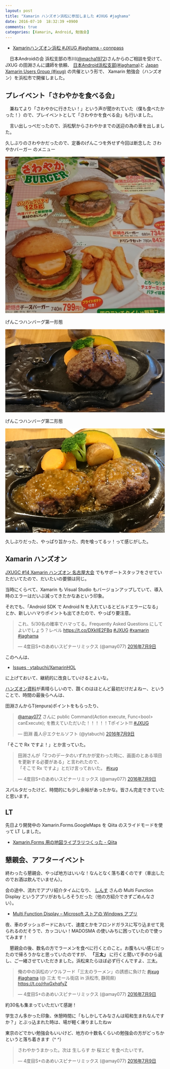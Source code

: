 ```yaml
---
layout: post
title: "Xamarin ハンズオン浜松に参加しました #JXUG #jaghama"
date: 2016-07-10  18:32:39 +0900
comments: true
categories: [Xamarin, Android, 勉強会]
---
```

* [Xamarinハンズオン浜松 #JXUG #jaghama - connpass](http://jaghama.connpass.com/event/33735/)

<!--more-->

　日本Androidの会 浜松支部の市川([@macha1972](https://twitter.com/macha1972))さんからのご相談を受けて、JXUG の田淵さんに講師を依頼、 [日本Android浜松支部(#jaghama)](https://groups.google.com/forum/#!forum/android-hamamatsu)と [Japan Xamarin Users Group (#jxug)](http://jxug.org/) の共催という形で、 Xamarin 勉強会（ハンズオン）を浜松市で開催しました。 

## プレイベント「さわやかを食べる会」

　兼ねてより「さわやかに行きたい！」という声が聞かれていた（僕も食べたかった！）ので、プレイベントとして「さわやかを食べる会」も行いました。

　言い出しっぺだったので、浜松駅からさわやかまでの送迎の為の車を出しました。

久しぶりのさわやかだったので、定番のげんこつを外せず今回は断念した さわやかバーガー のメニュー

![](/assets/images/posts/joined_xamarin_hands_on_ad_hamamatsu_01.jpg)

げんこつハンバーグ第一形態

![](/assets/images/posts/joined_xamarin_hands_on_ad_hamamatsu_02.jpg)

げんこつハンバーグ第二形態

![](/assets/images/posts/joined_xamarin_hands_on_ad_hamamatsu_03.jpg)

久しぶりだった、やっぱり旨かった、肉を喰ってるッ！って感じがした。

## Xamarin ハンズオン

[JXUGC #14 Xamarin ハンズオン 名古屋大会](http://jxug.connpass.com/event/30152/) でもサポートスタッフをさせていただいてたので、だいたいの要領は同じ。

当時にくらべて、Xamarin も Visual Studio もバージョンアップしていて、導入時のエラーはだいぶ減ってきたかなあという印象。

それでも、「Android SDK で Android N を入れているとビルドエラーになる」とか、新しいハマりポイントも出てきたので、やっぱり要注意。

<blockquote class="twitter-tweet" data-lang="ja"><p lang="ja" dir="ltr">これ、5/30名の確率でハマってる。Frequently Asked Questions にしてよいでしょう？レベル <a href="https://t.co/DXklIE2FBq">https://t.co/DXklIE2FBq</a> <a href="https://twitter.com/hashtag/JXUG?src=hash">#JXUG</a> <a href="https://twitter.com/hashtag/xamarin?src=hash">#xamarin</a> <a href="https://twitter.com/hashtag/jaghama?src=hash">#jaghama</a></p>&mdash; 4度目S+のあめいスピナーリミックス (@amay077) <a href="https://twitter.com/amay077/status/751653596861566976">2016年7月9日</a></blockquote>
<script async src="//platform.twitter.com/widgets.js" charset="utf-8"></script>

このへんは、

* [Issues · ytabuchi/XamarinHOL](https://github.com/ytabuchi/XamarinHOL/issues) 

に上げておいて、継続的に改良していけるとよいな。

[ハンズオン資料](https://github.com/ytabuchi/XamarinHOL)が素晴らしいので、躓くのはほとんど最初だけだよねー、ということで、時間の最後らへんは、

田淵さんからT(enpura)ポイントをもらったり、

<blockquote class="twitter-tweet" data-lang="ja"><p lang="ja" dir="ltr"><a href="https://twitter.com/amay077">@amay077</a> さんに public Command(Action execute, Func&lt;bool&gt; canExecute); を教えていただいた！！！！！Tポイント!!! <a href="https://twitter.com/hashtag/JXUG?src=hash">#JXUG</a></p>&mdash; 田淵 義人＠エクセルソフト (@ytabuchi) <a href="https://twitter.com/ytabuchi/status/751682059186216960">2016年7月9日</a></blockquote>
<script async src="//platform.twitter.com/widgets.js" charset="utf-8"></script>

「そこで Rx ですよ！」とか言っていた。

<blockquote class="twitter-tweet" data-lang="ja"><p lang="ja" dir="ltr">田淵さんが「2つのデータのいずれかが変わった時に、画面のとある項目を更新する必要がある」と言われたので、<br>「そこで Rx ですよ」とだけ言っておいた。 <a href="https://twitter.com/hashtag/jxug?src=hash">#jxug</a></p>&mdash; 4度目S+のあめいスピナーリミックス (@amay077) <a href="https://twitter.com/amay077/status/751691630172712960">2016年7月9日</a></blockquote>
<script async src="//platform.twitter.com/widgets.js" charset="utf-8"></script>

スパルタだったけど、時間的にも少し余裕があったかな。皆さん完走できていたと思います。

## LT

先日より開発中の Xamarin.Forms.GoogleMaps を Qiita のスライドモードを使って LT しました。

* [Xamarin.Forms 用の地図ライブラリつくった - Qiita](http://qiita.com/amay077/items/feb5353bf8fb8b8c866d)

## 懇親会、アフターイベント

終わったら懇親会、やっぱ地方はいいな！なんとなく落ち着くのです（車出したのでお酒は飲んでいません）。

会の途中、流れでアプリ紹介タイムになり、 [しんす](https://twitter.com/fxxk_authority) さんの Multi Function Display というアプリがおもしろそうだった（他の方紹介できずごめんなさい）。

* [Multi Function Display – Microsoft ストアの Windows アプリ](https://www.microsoft.com/ja-jp/store/apps/multi-function-display/9nblggh6268l)

夜、車のダッシュボードにおいて、速度とかをフロンドガラスに写り込ませて見られるのだそうで、カッコいい！MADOSMA の使いみちに困っていたので使ってみます！

　懇親会の後、数名の方でラーメンを食べに行くとのこと。お腹もいい感じだったので帰ろうかなと思っていたのですが、 **「三太」** に行くと聞いて手のひら返し、ご一緒させていただきました。浜松来たらほぼ必ず行くんですよ、三太。

<blockquote class="twitter-tweet" data-lang="ja"><p lang="ja" dir="ltr">俺の中の浜松のソウルフード「三太のラーメン」の誘惑に負けた <a href="https://twitter.com/hashtag/jxug?src=hash">#jxug</a> <a href="https://twitter.com/hashtag/jaghama?src=hash">#jaghama</a> (@ 三太 モール街店 in 浜松市, 静岡県) <a href="https://t.co/rhxGxhqfyZ">https://t.co/rhxGxhqfyZ</a></p>&mdash; 4度目S+のあめいスピナーリミックス (@amay077) <a href="https://twitter.com/amay077/status/751746459469541376">2016年7月9日</a></blockquote>
<script async src="//platform.twitter.com/widgets.js" charset="utf-8"></script>

約30名も集まっていただいて感謝！

学生さん多かった印象、休憩時間に「もしかしてみなさんは昭和生まれなんですか？」とぶっ込まれた時は、場が軽く凍りましたねｗ

東京のどでかい勉強会もいいけど、地方の十数名くらいの勉強会の方がどっちかというと落ち着きます（^ ^）

<blockquote class="twitter-tweet" data-lang="ja"><p lang="ja" dir="ltr">さわやかうまかった。次は 生しらす か 桜エビ を食べたいです。</p>&mdash; 4度目S+のあめいスピナーリミックス (@amay077) <a href="https://twitter.com/amay077/status/751617505202843648">2016年7月9日</a></blockquote>
<script async src="//platform.twitter.com/widgets.js" charset="utf-8"></script>
